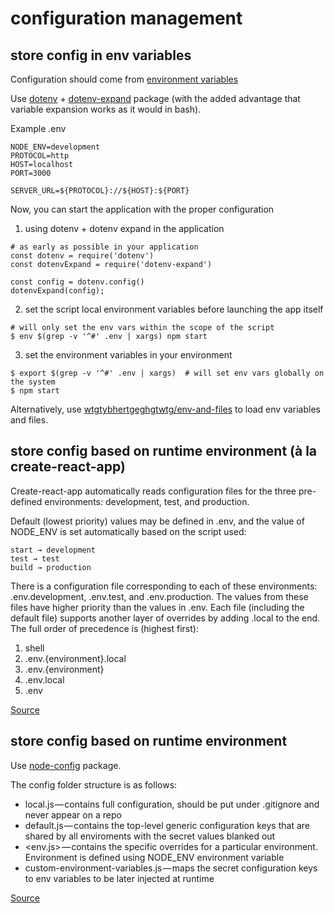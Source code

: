 # configuration management

## store config in env variables

Configuration should come from [environment variables](https://12factor.net/config)

Use [dotenv](https://github.com/motdotla/dotenv) + [dotenv-expand](https://github.com/motdotla/dotenv-expand) package (with the added advantage that variable expansion works as it would in bash).

Example .env

```
NODE_ENV=development
PROTOCOL=http
HOST=localhost
PORT=3000

SERVER_URL=${PROTOCOL}://${HOST}:${PORT}
```

Now, you can start the application with the proper configuration

1) using dotenv + dotenv expand in the application

```
# as early as possible in your application
const dotenv = require('dotenv')
const dotenvExpand = require('dotenv-expand')

const config = dotenv.config()
dotenvExpand(config);
```
2) set the script local environment variables before launching the app itself

```
# will only set the env vars within the scope of the script
$ env $(grep -v '^#' .env | xargs) npm start
```

3) set the environment variables in your environment

```
$ export $(grep -v '^#' .env | xargs)  # will set env vars globally on the system
$ npm start
```

Alternatively, use [wtgtybhertgeghgtwtg/env-and-files](https://github.com/wtgtybhertgeghgtwtg/env-and-files) to load env variables and files.

## store config based on runtime environment (à la create-react-app)

Create-react-app automatically reads configuration files for the three pre-defined environments: development, test, and production.

Default (lowest priority) values may be defined in .env, and the value of NODE_ENV is set automatically based on the script used:

```
start → development
test → test
build → production
```

There is a configuration file corresponding to each of these environments: .env.development, .env.test, and .env.production. The values from these files have higher priority than the values in .env. Each file (including the default file) supports another layer of overrides by adding .local to the end. The full order of precedence is (highest first):

1. shell
2. .env.{environment}.local
3. .env.{environment}
4. .env.local
5. .env

[Source](https://medium.com/@tacomanator/environments-with-create-react-app-7b645312c09d)

## store config based on runtime environment

Use [node-config](https://github.com/lorenwest/node-config) package.

The config folder structure is as follows:

- local.js — contains full configuration, should be put under .gitignore and never appear on a repo
- default.js — contains the top-level generic configuration keys that are shared by all enviroments with the secret values blanked out
- <env.js> — contains the specific overrides for a particular environment. Environment is defined using NODE_ENV environment variable
- custom-environment-variables.js — maps the secret configuration keys to env variables to be later injected at runtime

[Source](https://itnext.io/node-js-configuration-and-secrets-management-acd84375ca7)

